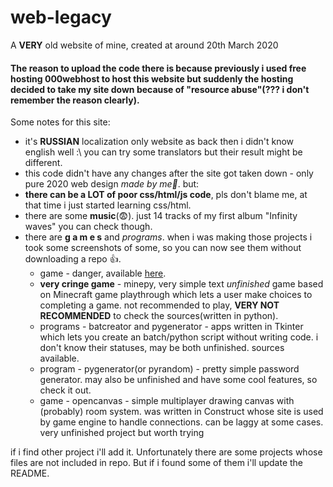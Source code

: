 # web-legacy
A **VERY** old website of mine, created at around 20th March 2020

#### The reason to upload the code there is because previously i used free hosting 000webhost to host this website but suddenly the hosting decided to take my site down because of "resource abuse"(??? i don't remember the reason clearly).

Some notes for this site:
- it's **RUSSIAN** localization only website as back then i didn't know english well :\ you can try some translators but their result might be different.
- this code didn't have any changes after the site got taken down - only pure 2020 web design *made by me💅*. but:
- **there can be a LOT of poor css/html/js code**, pls don't blame me, at that time i just started learning css/html.
- there are some **music**(😨). just 14 tracks of my first album "Infinity waves" you can check though.
- there are **g a m e s** and *programs*. when i was making those projects i took some screenshots of some, so you can now see them without downloading a repo 👍. 
  - game - danger, available [here](https://github.com/f1refa11/danger). 
  - **very cringe game** - minepy, very simple text *unfinished* game based on Minecraft game playthrough which lets a user make choices to completing a game. not recommended to play, **VERY NOT RECOMMENDED** to check the sources(written in python).
  - programs - batcreator and pygenerator - apps written in Tkinter which lets you create an batch/python script without writing code. i don't know their statuses, may be both unfinished. sources available.
  - program - pygenerator(or pyrandom) - pretty simple password generator. may also be unfinished and have some cool features, so check it out.
  - game - opencanvas - simple multiplayer drawing canvas with (probably) room system. was written in Construct whose site is used by game engine to handle connections. can be laggy at some cases. very unfinished project but worth trying

if i find other project i'll add it.
Unfortunately there are some projects whose files are not included in repo. But if i found some of them i'll update the README. 

